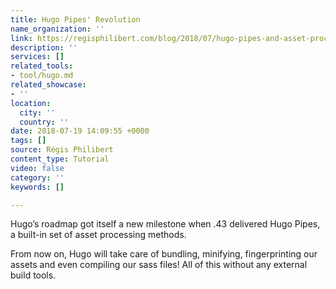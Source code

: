 ```yaml
---
title: Hugo Pipes' Revolution
name_organization: ''
link: https://regisphilibert.com/blog/2018/07/hugo-pipes-and-asset-processing-pipeline/
description: ''
services: []
related_tools:
- tool/hugo.md
related_showcase:
- ''
location:
  city: ''
  country: ''
date: 2018-07-19 14:09:55 +0000
tags: []
source: Régis Philibert
content_type: Tutorial
video: false
category: ''
keywords: []

---
```

Hugo’s roadmap got itself a new milestone when .43 delivered Hugo Pipes, a built-in set of asset processing methods.

From now on, Hugo will take care of bundling, minifying, fingerprinting our assets and even compiling our sass files! All of this without any external build tools.